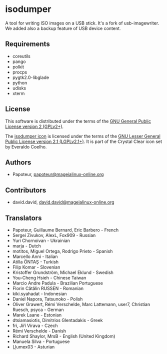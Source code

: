isodumper
=========

A tool for writing ISO images on a USB stick. It's a fork of usb-imagewriter.
We added also a backup feature of USB device content.


Requirements
-------------

- coreutils
- pango
- polkit
- procps
- pygtk2.0-libglade
- python
- udisks
- xterm


License
--------

This software is distributed under the terms of the
[GNU General Public License version 2 (GPLv2+)](COPYING.GPL).

The [isodumper icon](isodumper.svg) is licensed under the terms of the
[GNU Lesser General Public License version 2.1 (LGPLv2.1+)](COPYING.LGPL).
It is part of the Crystal Clear icon set by Everaldo Coelho.


Authors
--------
- Papoteur, <papoteur@mageialinux-online.org>


Contributors
--------
- david.david, <david.david@mageialinux-online.org>


Translators
--------
- Papoteur, Guillaume Bernard, Eric Barbero - French
- Sergei Zivukov, AlexL, Fox909 - Russian
- Yuri Chornoivan - Ukrainian
- marja - Dutch
- motitos, Miguel Ortega, Rodrigo Prieto - Spanish
- Marcello Anni - Italian
- Atilla ÖNTAŞ - Turkish
- Filip Komar - Slovenian
- Kristoffer Grundström, Michael Eklund - Swedish
- You-Cheng Hsieh - Chinese Taiwan
- Marcio Andre Padula - Brazilian Portuguese
- Florin Cătălin RUSSEN - Romanian
- kiki.syahadat - Indonesian
- Daniel Napora, Tatsunoko - Polish
- Oliver Grawert, Rémi Verschelde, Marc Lattemann, user7, Christian Ruesch, psyca - German
- Marek Laane - Estonian
- dtsiamasiotis, Dimitrios Glentadakis - Greek
- fri, Jiří Vírava - Czech
- Rémi Verschelde - Danish
- Richard Shaylor, MrsB - English (United Kingdom)
- Manuela Silva - Portuguese
- Ḷḷumex03 - Asturian
